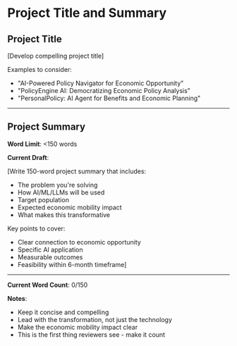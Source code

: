# Project Title and Summary

## Project Title

[Develop compelling project title]

Examples to consider:
- "AI-Powered Policy Navigator for Economic Opportunity"
- "PolicyEngine AI: Democratizing Economic Policy Analysis"
- "PersonalPolicy: AI Agent for Benefits and Economic Planning"

---

## Project Summary

**Word Limit**: <150 words

**Current Draft**:

[Write 150-word project summary that includes:
- The problem you're solving
- How AI/ML/LLMs will be used
- Target population
- Expected economic mobility impact
- What makes this transformative

Key points to cover:
- Clear connection to economic opportunity
- Specific AI application
- Measurable outcomes
- Feasibility within 6-month timeframe]

---

**Current Word Count**: 0/150

**Notes**:
- Keep it concise and compelling
- Lead with the transformation, not just the technology
- Make the economic mobility impact clear
- This is the first thing reviewers see - make it count
